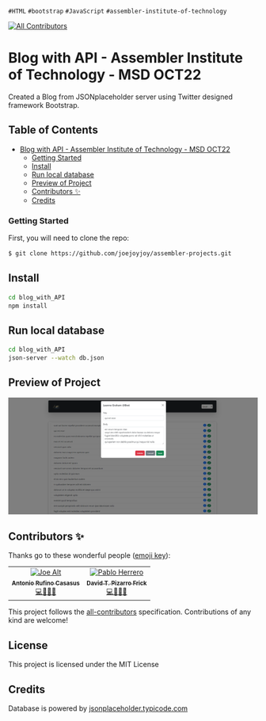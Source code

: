`#HTML` `#bootstrap` `#JavaScript` `#assembler-institute-of-technology`

[![All Contributors](https://img.shields.io/badge/all_contributors-2-orange.svg?style=flat-square)](#contributors-)

# Blog with API - Assembler Institute of Technology - MSD OCT22

Created a Blog from JSONplaceholder server using Twitter designed framework Bootstrap.


## Table of Contents <!-- omit in toc -->

- [Blog with API - Assembler Institute of Technology - MSD OCT22](#blog-with-api---assembler-institute-of-technology---msd-oct22)
    - [Getting Started](#getting-started)
  - [Install](#install)
  - [Run local database](#run-local-database)
  - [Preview of Project](#preview-of-project)
  - [Contributors ✨](#contributors-)
  - [Credits](#credits)

### Getting Started

First, you will need to clone the repo:

```bash
$ git clone https://github.com/joejoyjoy/assembler-projects.git
```

## Install

```bash
cd blog_with_API
npm install
```

## Run local database

```bash
cd blog_with_API
json-server --watch db.json
```

## Preview of Project

<img src='./src/assets/preview.png' width='600' alt='Project Blog using API jsonplaceholder.typicode.com'>

## Contributors ✨

Thanks go to these wonderful people ([emoji key](https://allcontributors.org/docs/en/emoji-key)):

<!-- ALL-CONTRIBUTORS-LIST:START - Do not remove or modify this section -->
<!-- prettier-ignore-start -->
<!-- markdownlint-disable -->
<table>
  <tbody>
    <tr>
        <td align="center">
            <a href="https://github.com/devs-toni">
                <img src="https://avatars.githubusercontent.com/u/103459716" width="100px" alt="Joe Alt"/>
                <br />
                <sub>
                <b>Antonio Rufino Casasus</b>
                </sub>
            </a>
            <br />
            <a href="#tools-dtpf" title="code-tools-maintenance-design">💻🔧🚧🎨</a>
        </td>
        <td align="center">
            <a href="https://github.com/pablohgb">
                <img src="https://avatars.githubusercontent.com/u/60478224" width="100px" alt="Pablo Herrero"/>
                <br />
                <sub>
                <b>David T. Pizarro Frick</b>
                </sub>
            </a>
            <br />
            <a href="#code-pablohgb" title="code-tools-maintenance-design">💻🔧🚧🎨</a>
        </td>
    </tr>
  </tbody>
</table>

This project follows the [all-contributors](https://allcontributors.org) specification.
Contributions of any kind are welcome!

## License <!-- omit in toc -->

This project is licensed under the MIT License

## Credits

Database is powered by [jsonplaceholder.typicode.com](https://jsonplaceholder.typicode.com/)